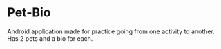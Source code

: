# Pet-Bio
Android application made for practice going from one activity to another. Has 2 pets and a bio for each.

